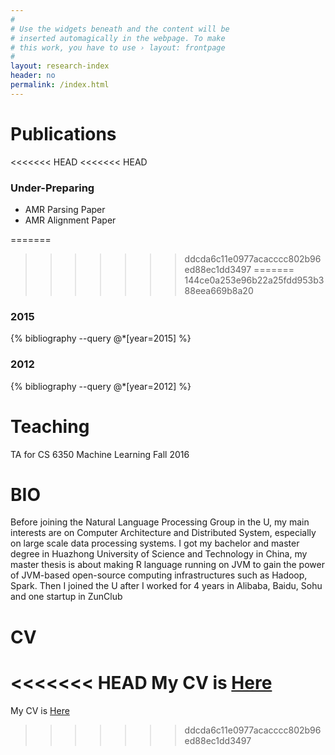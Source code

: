 ```yaml
---
#
# Use the widgets beneath and the content will be
# inserted automagically in the webpage. To make
# this work, you have to use › layout: frontpage
#
layout: research-index
header: no
permalink: /index.html
---
```


# Publications

<<<<<<< HEAD
<<<<<<< HEAD
### Under-Preparing
* AMR Parsing Paper
* AMR Alignment Paper

=======
>>>>>>> ddcda6c11e0977acacccc802b96ed88ec1dd3497
=======
>>>>>>> 144ce0a253e96b22a25fdd953b388eea669b8a20
### 2015

{% bibliography --query @*[year=2015] %}

### 2012

{% bibliography --query @*[year=2012] %}

# Teaching 

TA for CS 6350 Machine Learning Fall 2016

# BIO

Before joining the Natural Language Processing Group in the U, my main interests
are on Computer Architecture and Distributed System, especially on large scale
data processing systems. I got my bachelor and master degree in Huazhong
University of Science and Technology in China, my master thesis is about making
R language running on JVM to gain the power of JVM-based open-source computing
infrastructures such as Hadoop, Spark. Then I joined the U after I worked for 4 years 
in Alibaba, Baidu, Sohu and one startup in ZunClub 

# CV

<<<<<<< HEAD
My CV is [Here](http://www.cs.utah.edu/~jcao/public/Jie_CV.pdf)
=======
My CV is [Here](http://www.cs.utah.edu/~jcao/public/CV_Jie-Cao.pdf)
>>>>>>> ddcda6c11e0977acacccc802b96ed88ec1dd3497


